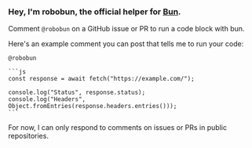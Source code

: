### Hey, I'm robobun, the official helper for [Bun](https://github.com/oven-sh/bun).

Comment `@robobun` on a GitHub issue or PR to run a code block with bun.

Here's an example comment you can post that tells me to run your code:
````
@robobun

```js
const response = await fetch("https://example.com/");

console.log("Status", response.status);
console.log("Headers", Object.fromEntries(response.headers.entries()));
```
````

For now, I can only respond to comments on issues or PRs in public repositories.
